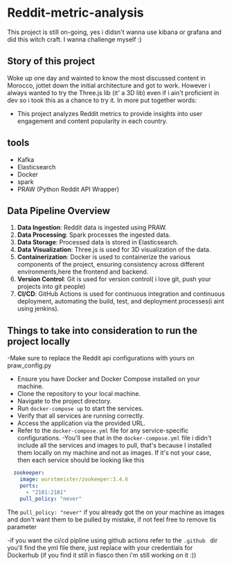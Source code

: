 # Reddit-metric-analysis
This project is still on-going, yes i didsn't wanna use kibana or grafana and did this witch craft. I wanna challenge myself :) 
## Story of this project
Woke up one day and wainted to know the most discussed content in Morocco, jottet down the initial architecture and got to work. However i always wanted to try the Three.js lib (it' a 3D lib) even if i ain't proficient in dev so i took this as a chance to try it.
In more put together words:
- This project analyzes Reddit metrics to provide insights into user engagement and content popularity in each country.


## tools
* Kafka
* Elasticsearch
* Docker
* spark
* PRAW (Python Reddit API Wrapper)

## Data Pipeline Overview
1. **Data Ingestion**: Reddit data is ingested using PRAW.
2. **Data Processing**: Spark processes the ingested data.
3. **Data Storage**: Processed data is stored in Elasticsearch.
4. **Data Visualization**: Three.js is used for 3D visualization of the data.
5. **Containerization**: Docker is used to containerize the various components of the project, ensuring consistency across different environments,here the frontend and backend.
6. **Version Control**: Git is used for version control( i love git, push your projects into git people)
7. **CI/CD**: GitHub Actions is used for continuous integration and continuous deployment, automating the build, test, and deployment processes(i aint using jenkins).

## Things to take into consideration to run the project locally
-Make sure to replace the Reddit api configurations with yours on praw_config.py
- Ensure you have Docker and Docker Compose installed on your machine.
- Clone the repository to your local machine.
- Navigate to the project directory.
- Run `docker-compose up` to start the services.
- Verify that all services are running correctly.
- Access the application via the provided URL.
- Refer to the `docker-compose.yml` file for any service-specific configurations.
-You'll see that in the `docker-compose.yml` file i didn't include all the services and images to pull, that's because I installed them locally on my machine and not as images. If it's not your case, then each service should be looking like this
```yaml
  zookeeper:
    image: wurstmeister/zookeeper:3.4.6
    ports:
      - "2181:2181"
    pull_policy: "never"
```
The `pull_policy: "never"` if you already got the on your machine as images and don't want them to be pulled by mistake, if not feel free to remove tis parameter

-if you want the ci/cd pipline using github actions refer to the `.github ` dir you'll find the yml file there, just replace with your credentials for Dockerhub (if you find it still in fiasco then i'm still working on it :))
